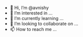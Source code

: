 - 👋 Hi, I’m @avnishy
- 👀 I’m interested in ...
- 🌱 I’m currently learning ...
- 💞️ I’m looking to collaborate on ...
- 📫 How to reach me ...

<!---
avnishy/avnishy is a ✨ special ✨ repository because its `README.md` (this file) appears on your GitHub profile.
You can click the Preview link to take a look at your changes.
--->
